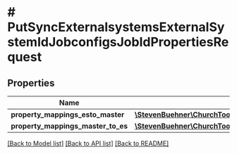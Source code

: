 # # PutSyncExternalsystemsExternalSystemIdJobconfigsJobIdPropertiesRequest

## Properties

Name | Type | Description | Notes
------------ | ------------- | ------------- | -------------
**property_mappings_esto_master** | [**\StevenBuehner\ChurchTools\Model\PutSyncExternalsystemsExternalSystemIdJobconfigsJobIdPropertiesRequestPropertyMappingsESToMasterInner[]**](PutSyncExternalsystemsExternalSystemIdJobconfigsJobIdPropertiesRequestPropertyMappingsESToMasterInner.md) |  |
**property_mappings_master_to_es** | [**\StevenBuehner\ChurchTools\Model\PutSyncExternalsystemsExternalSystemIdJobconfigsJobIdPropertiesRequestPropertyMappingsESToMasterInner[]**](PutSyncExternalsystemsExternalSystemIdJobconfigsJobIdPropertiesRequestPropertyMappingsESToMasterInner.md) |  |

[[Back to Model list]](../../README.md#models) [[Back to API list]](../../README.md#endpoints) [[Back to README]](../../README.md)
